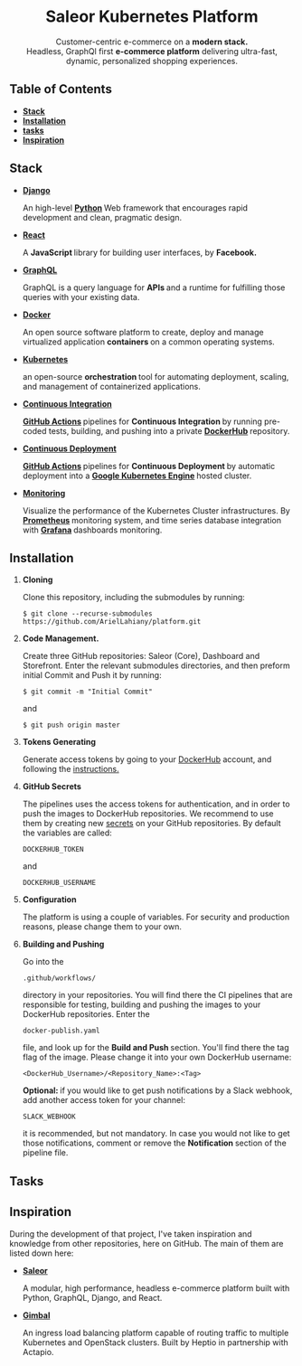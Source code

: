 <div id="title">
<h1 align="center">
Saleor Kubernetes Platform
</h1>
</div>

<div id="description">
<p align="center">
Customer-centric e-commerce on a 
<b>modern stack.</b>
<br>
Headless, GraphQl first <b>e-commerce platform</b> delivering ultra-fast, dynamic, personalized shopping experiences.
</p>
</div>

<div id="table-of-contents">
<h2>
Table of Contents
</h2>
<ul>
<li id="stack">
<b>
<a href="#stack">Stack</a>
</b>
</li>
<li id="installation">
<b>
<a href="#installation">Installation</a>
</b>
</li>
<li id="tasks">
<b>
<a href="#tasks">tasks</a>
</b>
</li>
<li id="inspiration">
<b>
<a href="#inspiration">Inspiration</a>
</b>
</li>
</ul>
</div>

<div id="stack">
<h2>
Stack
</h2>
<ul>
<li id="django">
<b>
<a href="https://www.djangoproject.com/">Django</a>
</b>
<p>
An high-level
<b>
    <a href="https://www.python.org/">Python</a>
</b>
Web framework that encourages rapid development and clean,
pragmatic design.
</p>
</li>
<li id="react">
<b>
<a href="https://reactjs.org/">React</a>
</b>
<p>
A 
<b>
    JavaScript
</b>
library for building user interfaces, by 
<b>
    Facebook.
</b>
</p>
</li>
<li id="graphql">
<b>
<a href="https://graphql.org/">GraphQL</a>
</b>
<p>
GraphQL is a query language for 
<b>
    APIs
</b>
and a runtime for fulfilling those queries with your existing data.
</p>
</li>
<li id="docker">
<b>
<a href="https://www.docker.com/">Docker</a>
</b>
<p>
An open source software platform to create,
deploy and manage virtualized application
<b>
    containers
</b>
on a common operating systems. 
</p>
</li>
<li id="kubernetes">
<b>
<a href="https://kubernetes.io/">Kubernetes</a>
</b>
<p>
an open-source 
<b>
    orchestration
</b>
tool for automating deployment,
scaling, and management of containerized applications.
</p>
</li>
<li id="integration">
<b>
<a href="https://en.wikipedia.org/wiki/Continuous_integration">Continuous Integration</a>
</b>
<p>
<b>
    <a href="https://github.com/features/actions">GitHub Actions</a>
</b>
pipelines for 
<b>
    Continuous Integration
</b>
by running pre-coded tests, building, and pushing into a private
<b>
    <a href="https://hub.docker.com/">DockerHub</a>
</b>
repository.
</p>
</li>
<li id="deployment">
<b>
<a href="https://en.wikipedia.org/wiki/Continuous_deployment">Continuous Deployment</a>
</b>
<p>
<b>
    <a href="https://github.com/features/actions">GitHub Actions</a>
</b>
pipelines for
<b>
    Continuous Deployment
</b>
    by automatic deployment into a 
<b>
    <a href="https://cloud.google.com/kubernetes-engine/docs/">Google Kubernetes Engine</a>
</b>
hosted cluster.
</p>
</li>
<li id="monitoring">
<b>
<a href="https://github.com/celery/django-celery-beat">Monitoring</a>
</b>
<p>
Visualize the performance of the Kubernetes Cluster infrastructures.
By
<b>
    <a href="https://prometheus.io/">Prometheus</a>
</b>
monitoring system, and time series database integration with
<b>
    <a href="https://grafana.com/">Grafana</a>
</b>
dashboards monitoring.
</p>
</li>
</ul>
</div>

<div id="installation">
<h2>
Installation
</h2>
<ol>
<li id="cloning">
<b>
Cloning
</b>
<p>
Clone this repository, including the submodules by running:

```
$ git clone --recurse-submodules https://github.com/ArielLahiany/platform.git
```
</p>
</li>
<li id="github">
<b>
Code Management.
</b>
<p>
Create three GitHub repositories: Saleor (Core), Dashboard and Storefront.
Enter the relevant submodules directories, and then preform initial Commit and Push it by running:
                
```
$ git commit -m "Initial Commit"
```

and

```
$ git push origin master
```

</p>
</li>
<li id="dockerhub">
<b>
Tokens Generating
</b>
<p>
Generate access tokens by going to your
<a href="https://dockerhub.com">DockerHub</a>
account, and following the
<a href="https://docs.docker.com/docker-hub/access-tokens/">instructions.</a>
</p>
</li>
<li id="secrets">
<b>
    GitHub Secrets
</b>
<p>
The pipelines uses the access tokens for authentication, and in order to push the images to DockerHub repositories.
We recommend to use them by creating new
<a href="https://docs.github.com/en/actions/reference/encrypted-secrets">secrets</a>
on your GitHub repositories.
By default the variables are called:

```
DOCKERHUB_TOKEN
```            

and

```
DOCKERHUB_USERNAME
```

</p>
</li>
<li id="configuration">
<b>
Configuration
</b>
<p>
The platform is using a couple of variables. For security and production reasons, please change them to your own. 
</p>
</li>
<li id="building">
<b>
Building and Pushing
</b>
<p>
Go into the

```
.github/workflows/
```

directory in your repositories. You will find there the CI pipelines that are responsible for
testing, building and pushing the images to your DockerHub repositories.
Enter the

```
docker-publish.yaml
```

file, and look up for the
<b>
Build and Push
</b>
section. You'll find there the tag flag of the image. Please change it into your own DockerHub username:

```
<DockerHub_Username>/<Repository_Name>:<Tag>
```

<b>
Optional:
</b>
if you would like to get push notifications by a Slack webhook, add another access token for your channel:

```
SLACK_WEBHOOK
```

it is recommended, but not mandatory. In case you would not like to get those notifications, comment or remove the
<b>
Notification
</b>
section of the pipeline file.
</p>
</li>
</ol>
</div>
<div id="tasks">
<h2>
Tasks
</h2>
</div>

<div id="inspiration">
<h2>
Inspiration
</h2>
<p>
During the development of that project, I've taken inspiration and knowledge from other repositories, here on GitHub.
The main of them are listed down here: 
</p>
<ul>
<li id="saleor">
<b>
<a href="https://github.com/mirumee/saleor">Saleor</a>
</b>
<p>
A modular, high performance, headless e-commerce platform built with Python, GraphQL, Django, and React. 
</p>
</li>
<li id="gimbal">
<b>
<a href="https://github.com/projectcontour/gimbal">Gimbal</a>
</b>
<p>
An ingress load balancing platform capable of routing traffic to multiple Kubernetes and OpenStack clusters.
Built by Heptio in partnership with Actapio. 
</p>
</ul>
</div>
